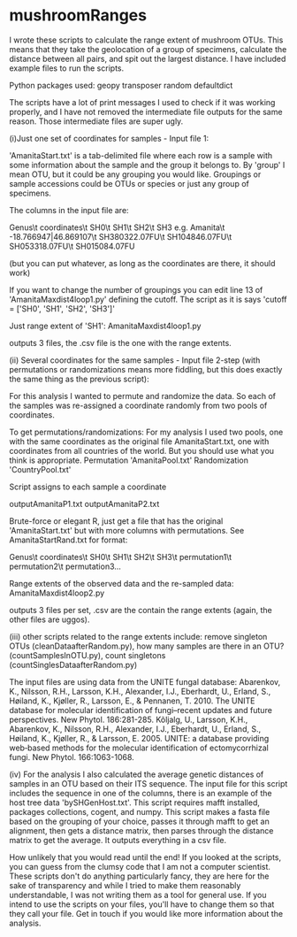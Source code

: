 # mushroomRanges

I wrote these scripts to calculate the range extent of mushroom OTUs. 
This means that they take the geolocation of a group of specimens, calculate the distance between all pairs, and spit out the largest distance.
I have included example files to run the scripts. 

Python packages used:
geopy
transposer
random
defaultdict

The scripts have a lot of print messages I used to check if it was working properly, and I have not removed the intermediate file outputs for the same reason. Those intermediate files are super ugly.

(i)Just one set of coordinates for samples - Input file 1:

'AmanitaStart.txt' is a tab-delimited file where each row is a sample with some information about the sample and the group it belongs to. By 'group' I mean OTU, but it could be any grouping you would like. Groupings or sample accessions could be OTUs or species or just any group of specimens.

The columns in the input file are:

Genus\t coordinates\t SH0\t SH1\t SH2\t SH3
e.g.
Amanita\t -18.766947|46.869107\t SH380322.07FU\t SH104846.07FU\t SH053318.07FU\t SH015084.07FU

(but you can put whatever, as long as the coordinates are there, it should work)

If you want to change the number of groupings you can edit line 13 of 'AmanitaMaxdist4loop1.py' defining the cutoff. The script as it is says 'cutoff = ['SH0', 'SH1', 'SH2', 'SH3']'

Just range extent of 'SH1':
AmanitaMaxdist4loop1.py

outputs 3 files, the .csv file is the one with the range extents.


(ii) Several coordinates for the same samples - Input file 2-step (with permutations or randomizations means more fiddling, but this does exactly the same thing as the previous script):

For this analysis I wanted to permute and randomize the data. So each of the samples was re-assigned a coordinate randomly from two pools of coordinates.

To get permutations/randomizations:
For my analysis I used two pools, one with the same coordinates as the original file AmanitaStart.txt, one with coordinates from all countries of the world.
But you should use what you think is appropriate.
Permutation 'AmanitaPool.txt'
Randomization 'CountryPool.txt'

Script assigns to each sample a coordinate

outputAmanitaP1.txt
outputAmanitaP2.txt

Brute-force or elegant R, just get a file that has the original 'AmanitaStart.txt' but with more columns with permutations. See AmanitaStartRand.txt for format:

Genus\t coordinates\t SH0\t SH1\t SH2\t SH3\t permutation1\t permutation2\t permutation3...

Range extents of the observed data and the re-sampled data:
AmanitaMaxdist4loop2.py

outputs 3 files per set, .csv are the contain the range extents (again, the other files are uggos).


(iii)
other scripts related to the range extents include: remove singleton OTUs (cleanDataafterRandom.py), how many samples are there in an OTU? (countSamplesInOTU.py), count singletons (countSinglesDataafterRandom.py)

The input files are using data from the UNITE fungal database:
Abarenkov, K., Nilsson, R.H., Larsson, K.H., Alexander, I.J., Eberhardt, U., Erland, S., Høiland, K., Kjøller, R., Larsson, E., & Pennanen, T. 2010. The UNITE database for molecular identification of fungi–recent updates and future perspectives. New Phytol. 186:281-285.
Kõljalg, U., Larsson, K.H., Abarenkov, K., Nilsson, R.H., Alexander, I.J., Eberhardt, U., Erland, S., Høiland, K., Kjøller, R., & Larsson, E. 2005. UNITE: a database providing web‐based methods for the molecular identification of ectomycorrhizal fungi. New Phytol. 166:1063-1068.


(iv) For the analysis I also calculated the average genetic distances of samples in an OTU based on their ITS sequence. The input file for this script includes the sequence in one of the columns, there is an example of the host tree data 'bySHGenHost.txt'. This script requires mafft installed, packages collections, cogent, and numpy.
This script makes a fasta file based on the grouping of your choice, passes it through mafft to get an alignment, then gets a distance matrix, then parses through the distance matrix to get the average. It outputs everything in a csv file.


How unlikely that you would read until the end! If you looked at the scripts, you can guess from the clumsy code that I am not a computer scientist. These scripts don't do anything particularly fancy, they are here for the sake of transparency and while I tried to make them reasonably understandable, I was not writing them as a tool for general use. If you intend to use the scripts on your files, you'll have to change them so that they call your file. Get in touch if you would like more information about the analysis.

